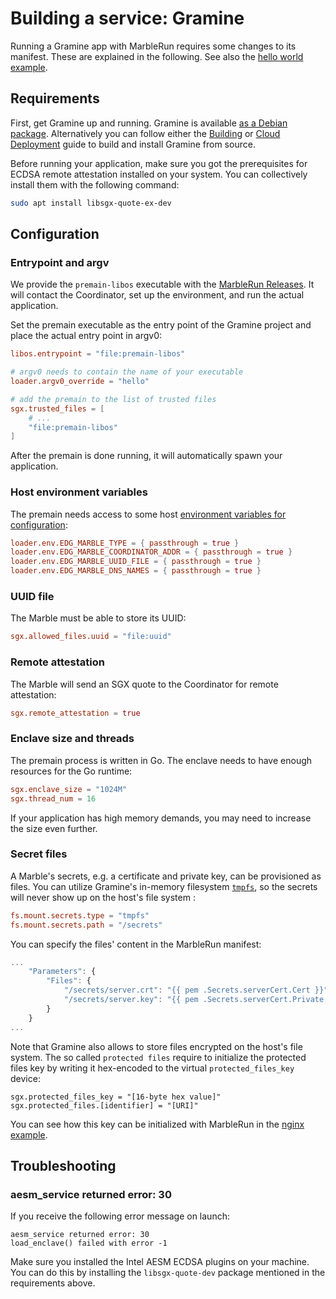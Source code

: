 # Building a service: Gramine
Running a Gramine app with MarbleRun requires some changes to its manifest. These are explained in the following. See also the [hello world example](https://github.com/edgelesssys/marblerun/tree/master/samples/gramine-hello).

## Requirements
First, get Gramine up and running. Gramine is available [as a Debian package](https://github.com/gramineproject/gramine/releases). Alternatively you can follow either the [Building](https://gramine.readthedocs.io/en/latest/devel/building.html) or [Cloud Deployment](https://gramine.readthedocs.io/en/latest/cloud-deployment.html) guide to build and install Gramine from source.

Before running your application, make sure you got the prerequisites for ECDSA remote attestation installed on your system. You can collectively install them with the following command:
```sh
sudo apt install libsgx-quote-ex-dev
```
## Configuration
### Entrypoint and argv
We provide the `premain-libos` executable with the [MarbleRun Releases](https://github.com/edgelesssys/marblerun/releases). It will contact the Coordinator, set up the environment, and run the actual application.

Set the premain executable as the entry point of the Gramine project and place the actual entry point in argv0:
```toml
libos.entrypoint = "file:premain-libos"

# argv0 needs to contain the name of your executable
loader.argv0_override = "hello"

# add the premain to the list of trusted files
sgx.trusted_files = [
    # ...
    "file:premain-libos"
]
```
After the premain is done running, it will automatically spawn your application.

### Host environment variables
The premain needs access to some host [environment variables for configuration](workflows/add-service.md#step-3-start-your-service):
```toml
loader.env.EDG_MARBLE_TYPE = { passthrough = true }
loader.env.EDG_MARBLE_COORDINATOR_ADDR = { passthrough = true }
loader.env.EDG_MARBLE_UUID_FILE = { passthrough = true }
loader.env.EDG_MARBLE_DNS_NAMES = { passthrough = true }
```

### UUID file
The Marble must be able to store its UUID:
```toml
sgx.allowed_files.uuid = "file:uuid"
```

### Remote attestation
The Marble will send an SGX quote to the Coordinator for remote attestation:
```toml
sgx.remote_attestation = true
```

### Enclave size and threads
The premain process is written in Go. The enclave needs to have enough resources for the Go runtime:
```toml
sgx.enclave_size = "1024M"
sgx.thread_num = 16
```

If your application has high memory demands, you may need to increase the size even further.
### Secret files
A Marble's secrets, e.g. a certificate and private key, can be provisioned as files. You can utilize Gramine's in-memory filesystem [`tmpfs`](https://gramine.readthedocs.io/en/latest/manifest-syntax.html#fs-mount-points), so the secrets will never show up on the host's file system :
```toml
fs.mount.secrets.type = "tmpfs"
fs.mount.secrets.path = "/secrets"
```
You can specify the files' content in the MarbleRun manifest:
```javascript
...
    "Parameters": {
        "Files": {
            "/secrets/server.crt": "{{ pem .Secrets.serverCert.Cert }}",
            "/secrets/server.key": "{{ pem .Secrets.serverCert.Private }}"
        }
    }
...
```

Note that Gramine also allows to store files encrypted on the host's file system. The so called `protected files` require to initialize the protected files key by writing it hex-encoded to the virtual `protected_files_key` device:

```
sgx.protected_files_key = "[16-byte hex value]"
sgx.protected_files.[identifier] = "[URI]"
```
You can see how this key can be initialized with MarbleRun in the [nginx example](https://github.com/edgelesssys/marblerun/tree/master/samples/gramine-nginx).

## Troubleshooting
### aesm_service returned error: 30
If you receive the following error message on launch:

```
aesm_service returned error: 30
load_enclave() failed with error -1
```

Make sure you installed the Intel AESM ECDSA plugins on your machine. You can do this by installing the `libsgx-quote-dev` package mentioned in the requirements above.
